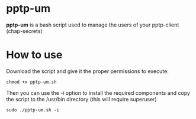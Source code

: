# pptp-um
**pptp-um** is a bash script used to manage the users of your pptp-client (chap-secrets)

# How to use
Download the script and give it the proper permissions to execute:

``` chmod +x pptp-um.sh ```


Then you can use the -i option to install the required components and copy the script to the /usr/bin directory (this will require superuser)

``` sudo ./pptp-um.sh -i ```
